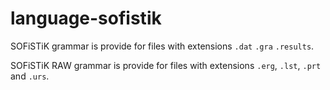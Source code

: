 # language-sofistik

SOFiSTiK grammar is provide for files with extensions `.dat` `.gra` `.results`.

SOFiSTiK RAW grammar is provide for files with extensions `.erg`, `.lst`, `.prt` and `.urs`.
